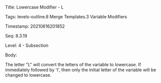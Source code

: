 Title:  Lowercase Modifier - L

Tags:   levels-outline.8 Merge Templates.3 Variable Modifiers

Timestamp: 20210616201852

Seq:    8.3.19

Level:  4 - Subsection

Body: 

The letter "L" will convert the letters of the variable to lowercase. If immediately followed by 'I', then only the initial letter of the variable will be changed to lowercase.

